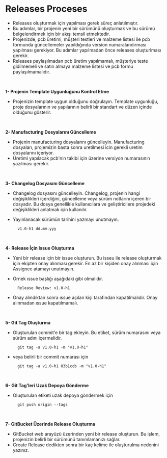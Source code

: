# Releases Proceses

- Releases oluşturmak için yapılması gerek süreç anlatılmıştır.<br>
- Bu adımlar, bir projenin yeni bir sürümünü oluşturmak ve bu sürümü belgelendirmek için bir akışı temsil etmektedir. 
- Projenizde, pcb üretimi, müşteri testleri ve malzeme listesi ile pcb formunda güncellemeler yapıldığında version numaralandırması yapılması gerekiyor. Bu adımlar yapılmadan önce releases oluşturlması gerekir. 
- Releases paylaşılmadan pcb üretim yapılmamalı, müşteriye teste gidilmemeli ve satın almaya malzeme listesi ve pcb formu paylaşılmamalıdır. 

<br>

**1- Projenin Template Uygunluğunu Kontrol Etme**<br>
- Projenizin template uygun olduğunu doğrulayın. Template uygunluğu, proje dosyalarının ve yapılarının belirli bir standart ve düzen içinde olduğunu gösterir.

<br>

**2- Manufacturing Dosyalarını Güncelleme**<br>
- Projenin manufacturing dosyalarını güncelleyin. Manufacturing dosyaları, projemizin basta sonra uretilmesi icin gerekli uretim dosyalarını içeriyor.
- Üretimi yapılacak pcb'nin takibi için üzerine versiyon numarasının yazılması gerekir.

<br>


**3- Changelog Dosyasını Güncelleme**<br>
- Changelog dosyasını güncelleyin. Changelog, projenin hangi değişiklikleri içerdiğini, güncelleme veya sürüm notlarını içeren bir dosyadır. Bu dosya genellikle kullanıcılara ve geliştiricilere projedeki değişiklikleri anlatmak için kullanılır.
- Yayınlanacak sürümün tarihini yazmayı unutmayın. 
        
        v1.0-h1 dd.mm.yyy

<br>


**4- Release İçin Issue Oluşturma**<br>
- Yeni bir release için bir issue oluşturun. Bu isseu ile release oluşturmak için ekipten onay alınması gerekir. En az bir kişiden onay alınması için Assignee atamayı unutmayın.

- Örnek ıssue başlığı aşağıdaki gibi olmalıdır.

        Release Review: v1.0-h1

- Onay alındıktan sonra ıssue açılan kişi tarafından kapatılmalıdır. Onay alınmadan ıssue kapatılmamalı. 

<br>


**5- Git Tag Oluşturma**<br>
- Oluşturulan commit'e bir tag ekleyin. Bu etiket, sürüm numarasını veya sürüm adını içermelidir.

        git tag -a v1.0-h1 -m "v1.0-h1"

- veya belirli bir commit numarası için 

        git tag -a v1.0-h1 03b1ccb -m "v1.0-h1"

<br>


**6- Git Tag'leri Uzak Depoya Gönderme**<br>
- Oluşturulan etiketi uzak depoya göndermek için

        git push origin --tags

<br>


**7- GitBucket Üzerinde Release Oluşturma**<br>
- GitBucket web arayüzü üzerinden yeni bir release oluşturun. Bu işlem, projenizin belirli bir sürümünü tanımlamanızı sağlar.
- Create Release dedikten sonra bir kaç kelime ile oluşturulma nedenini yazınız.
